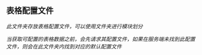 ## 表格配置文件

*此文件夹存放表格配置文件，可以使用文件夹进行模块划分*

*当获取可配置的表格数据之前，会先请求其配置文件，如果在服务端未找到此配置文件，则会在此文件夹内找到对应的默认配置文件*
